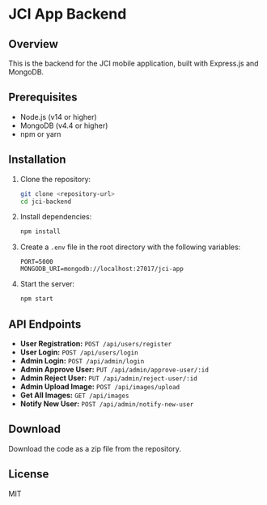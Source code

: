 # JCI App Backend

## Overview
This is the backend for the JCI mobile application, built with Express.js and MongoDB.

## Prerequisites
- Node.js (v14 or higher)
- MongoDB (v4.4 or higher)
- npm or yarn

## Installation
1. Clone the repository:
   ```bash
   git clone <repository-url>
   cd jci-backend
   ```

2. Install dependencies:
   ```bash
   npm install
   ```

3. Create a `.env` file in the root directory with the following variables:
   ```
   PORT=5000
   MONGODB_URI=mongodb://localhost:27017/jci-app
   ```

4. Start the server:
   ```bash
   npm start
   ```

## API Endpoints
- **User Registration:** `POST /api/users/register`
- **User Login:** `POST /api/users/login`
- **Admin Login:** `POST /api/admin/login`
- **Admin Approve User:** `PUT /api/admin/approve-user/:id`
- **Admin Reject User:** `PUT /api/admin/reject-user/:id`
- **Admin Upload Image:** `POST /api/images/upload`
- **Get All Images:** `GET /api/images`
- **Notify New User:** `POST /api/admin/notify-new-user`

## Download
Download the code as a zip file from the repository.

## License
MIT 